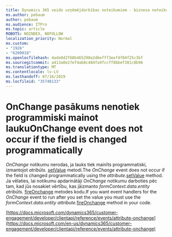 ```yaml
---
title: Dynamics 365 veido uzņēmējdarbības noteikumiem - biznesa noteikumi netiek palaists formai
ms.author: pebaum
author: pebaum
ms.audience: ITPro
ms.topic: article
ROBOTS: NOINDEX, NOFOLLOW
localization_priority: Normal
ms.custom:
- "1926"
- "6200018"
ms.openlocfilehash: 4ade8d2f68b465298e2d6efff3eef4f04f25c3bf
ms.sourcegitcommit: a413a0e27ef4ab8c484fa9fccff8bbef381c8b96
ms.translationtype: MT
ms.contentlocale: lv-LV
ms.lasthandoff: 07/16/2019
ms.locfileid: "35748133"
---
```

# <a name="onchange-event-does-not-occur-if-the-field-is-changed-programmatically"></a><span data-ttu-id="bde8f-102">OnChange pasākums nenotiek programmiski mainot lauku</span><span class="sxs-lookup"><span data-stu-id="bde8f-102">OnChange event does not occur if the field is changed programmatically</span></span>

<span data-ttu-id="bde8f-103">*OnChange* notikumu nerodas, ja lauks tiek mainīts programmatiski, izmantojot *atribūts.* [setValue](https://docs.microsoft.com/en-us/dynamics365/customer-engagement/developer/clientapi/reference/attributes/setvalue) metodi.</span><span class="sxs-lookup"><span data-stu-id="bde8f-103">The *OnChange* event does not occur if the field is changed programmatically using the *attribute.*[setValue](https://docs.microsoft.com/en-us/dynamics365/customer-engagement/developer/clientapi/reference/attributes/setvalue) method.</span></span> <span data-ttu-id="bde8f-104">Ja vēlaties, lai notikumu apdarinātāji *OnChange* notikumu darboties pēc tam, kad jūs nosakiet vērtību, kas jāizmanto *formContext.data.entity atribūts.* [fireOnchange](https://docs.microsoft.com/en-us/dynamics365/customer-engagement/developer/clientapi/reference/attributes/fireonchange) metodes kodu.</span><span class="sxs-lookup"><span data-stu-id="bde8f-104">If you want event handlers for the *OnChange* event to run after you set the value you must use the *formContext.data.entity attribute.*[fireOnchange](https://docs.microsoft.com/en-us/dynamics365/customer-engagement/developer/clientapi/reference/attributes/fireonchange) method in your code.</span></span>

[https://docs.microsoft.com/dynamics365/customer-engagement/developer/clientapi/reference/events/attribute-onchange](https://docs.microsoft.com/en-us/dynamics365/customer-engagement/developer/clientapi/reference/events/attribute-onchange)
